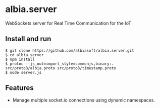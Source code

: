 
# albia.server

WebSockets server for Real Time Communication for the IoT

## Install and run

```
$ git clone https://github.com/albiasoft/albia.server.git
$ cd albia.server
$ npm install
$ protoc --js_out=import_style=commonjs,binary:. src/proto3/albia.proto src/proto3/timestamp.proto
$ node server.js
```

## Features

- Manage multiple socket.io connections using dynamic namespaces.
